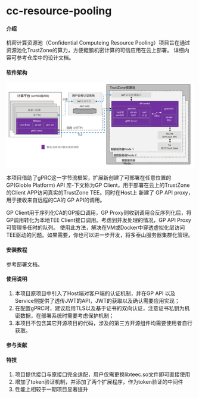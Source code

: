 # cc-resource-pooling

#### 介绍
机密计算资源池（Confidential Computeing Resource Pooling）项目旨在通过资源池化TrustZone的算力，方便鲲鹏机密计算的可信应用在云上部署。
详细内容可参考仓库中的设计文档。

#### 软件架构
![TrustZone资源池架构](docs/pic/arch-II.png)

本项目借助了gPRC这一字节流框架，扩展新创建了可部署在任意位置的GP(Globle Platform) API 库-下文称为GP Client，用于部署在云上的TrustZone的Client APP访问真实的TrustZone TEE。同时在Host上 新建了 GP API proxy，用于接收来自远程的CA的 GP API的调用。

GP Client用于序列化CA的GP接口调用，GP Proxy则收到调用合反序列化后，将GP调用转化为本地TEE Client接口调用。考虑到并发处理的情况，GP API Proxy可管理多任时的队列。
使用此方法，解决在VM或Docker中穿透虚拟化层访问TEE驱动的问题。如果需要，你也可以进一步开发，将多泰山服务器集群化管理。



#### 安装教程

参考部署文档。

#### 使用说明

1.  本项目原项目中引入了Host端对客户端的认证机制，并在GP API 以及Service侧提供了透传JWT的API，JWT的获取以及确认需要应用实现；
2.  在配置gPRC时，建议启用TLS以及基于证书的双向认证，注意证书私钥为机密数据，在部署系统时需要考虑保护机制；
3.  本项目不包含其它开源项目的代码，涉及的第三方开源组件均需要使用者自行获取。


#### 参与贡献


#### 特技
1. 项目提供接口与原接口完全适配，用户仅需更换libteec.so文件即可直接使用
2. 增加了token验证机制，并添加了两个扩展程序，作为token验证的中间件
3. 性能上相较于一期项目显著提升

